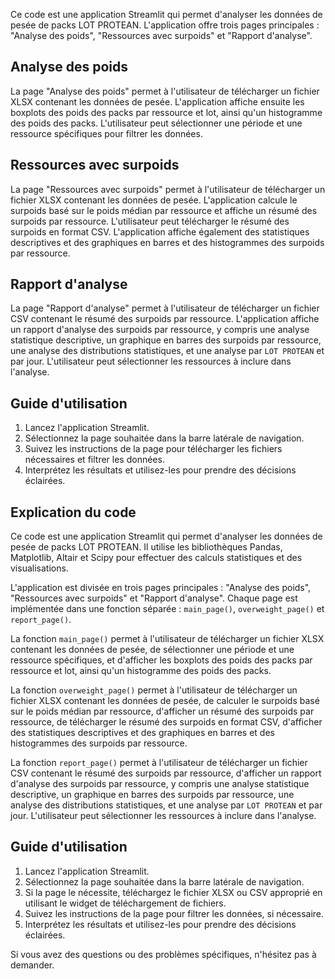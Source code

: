 Ce code est une application Streamlit qui permet d'analyser les données de pesée de packs LOT PROTEAN. L'application offre trois pages principales : "Analyse des poids", "Ressources avec surpoids" et "Rapport d'analyse".

## Analyse des poids

La page "Analyse des poids" permet à l'utilisateur de télécharger un fichier XLSX contenant les données de pesée. L'application affiche ensuite les boxplots des poids des packs par ressource et lot, ainsi qu'un histogramme des poids des packs. L'utilisateur peut sélectionner une période et une ressource spécifiques pour filtrer les données.

## Ressources avec surpoids

La page "Ressources avec surpoids" permet à l'utilisateur de télécharger un fichier XLSX contenant les données de pesée. L'application calcule le surpoids basé sur le poids médian par ressource et affiche un résumé des surpoids par ressource. L'utilisateur peut télécharger le résumé des surpoids en format CSV. L'application affiche également des statistiques descriptives et des graphiques en barres et des histogrammes des surpoids par ressource.

## Rapport d'analyse

La page "Rapport d'analyse" permet à l'utilisateur de télécharger un fichier CSV contenant le résumé des surpoids par ressource. L'application affiche un rapport d'analyse des surpoids par ressource, y compris une analyse statistique descriptive, un graphique en barres des surpoids par ressource, une analyse des distributions statistiques, et une analyse par `LOT PROTEAN` et par jour. L'utilisateur peut sélectionner les ressources à inclure dans l'analyse.

## Guide d'utilisation

1. Lancez l'application Streamlit.
2. Sélectionnez la page souhaitée dans la barre latérale de navigation.
3. Suivez les instructions de la page pour télécharger les fichiers nécessaires et filtrer les données.
4. Interprétez les résultats et utilisez-les pour prendre des décisions éclairées.

## Explication du code

Ce code est une application Streamlit qui permet d'analyser les données de pesée de packs LOT PROTEAN. Il utilise les bibliothèques Pandas, Matplotlib, Altair et Scipy pour effectuer des calculs statistiques et des visualisations.

L'application est divisée en trois pages principales : "Analyse des poids", "Ressources avec surpoids" et "Rapport d'analyse". Chaque page est implémentée dans une fonction séparée : `main_page()`, `overweight_page()` et `report_page()`.

La fonction `main_page()` permet à l'utilisateur de télécharger un fichier XLSX contenant les données de pesée, de sélectionner une période et une ressource spécifiques, et d'afficher les boxplots des poids des packs par ressource et lot, ainsi qu'un histogramme des poids des packs.

La fonction `overweight_page()` permet à l'utilisateur de télécharger un fichier XLSX contenant les données de pesée, de calculer le surpoids basé sur le poids médian par ressource, d'afficher un résumé des surpoids par ressource, de télécharger le résumé des surpoids en format CSV, d'afficher des statistiques descriptives et des graphiques en barres et des histogrammes des surpoids par ressource.

La fonction `report_page()` permet à l'utilisateur de télécharger un fichier CSV contenant le résumé des surpoids par ressource, d'afficher un rapport d'analyse des surpoids par ressource, y compris une analyse statistique descriptive, un graphique en barres des surpoids par ressource, une analyse des distributions statistiques, et une analyse par `LOT PROTEAN` et par jour. L'utilisateur peut sélectionner les ressources à inclure dans l'analyse.

## Guide d'utilisation

1. Lancez l'application Streamlit.
2. Sélectionnez la page souhaitée dans la barre latérale de navigation.
3. Si la page le nécessite, téléchargez le fichier XLSX ou CSV approprié en utilisant le widget de téléchargement de fichiers.
4. Suivez les instructions de la page pour filtrer les données, si nécessaire.
5. Interprétez les résultats et utilisez-les pour prendre des décisions éclairées.

Si vous avez des questions ou des problèmes spécifiques, n'hésitez pas à demander.

